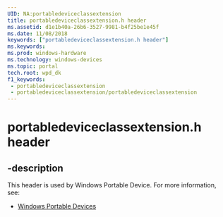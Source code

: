 ```yaml
---
UID: NA:portabledeviceclassextension
title: portabledeviceclassextension.h header
ms.assetid: d1e1b40a-26b6-3527-9981-b4f25be1e45f
ms.date: 11/08/2018
keywords: ["portabledeviceclassextension.h header"]
ms.keywords: 
ms.prod: windows-hardware
ms.technology: windows-devices
ms.topic: portal
tech.root: wpd_dk
f1_keywords:
 - portabledeviceclassextension
 - portabledeviceclassextension/portabledeviceclassextension
---
```


# portabledeviceclassextension.h header


## -description

This header is used by Windows Portable Device. For more information, see:

- [Windows Portable Devices](../_wpd_dk/index.md)


